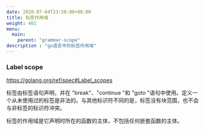 ```yaml
---
date: 2020-07-04T23:50:00+08:00
title: 标签作用域
weight: 461
menu:
  main:
    parent: "grammar-scope"
description : "go语言中的标签作用域"
---
```


### Label scope

https://golang.org/ref/spec#Label_scopes

标签由标签语句声明，并在 "break"、"continue "和 "goto "语句中使用。定义一个从未使用过的标签是非法的。与其他标识符不同的是，标签没有块范围，也不会与非标签的标识符冲突。

标签的作用域是它声明时所在的函数的主体，不包括任何嵌套函数的主体。